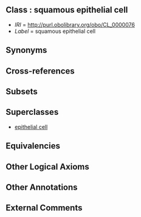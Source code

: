 
## Class : squamous epithelial cell

 * *IRI* = http://purl.obolibrary.org/obo/CL_0000076
 * *Label* = squamous epithelial cell

## Synonyms


## Cross-references


## Subsets


## Superclasses

 * [epithelial cell](../../CL/66/CL_0000066.md)

## Equivalencies


## Other Logical Axioms


## Other Annotations


## External Comments

